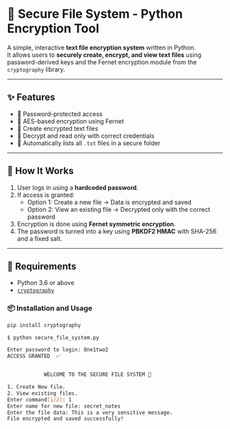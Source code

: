 # 🔐 Secure File System - Python Encryption Tool

A simple, interactive **text file encryption system** written in Python.  
It allows users to **securely create, encrypt, and view text files** using password-derived keys and the Fernet encryption module from the `cryptography` library.

---

## ✨ Features

- 🔑 Password-protected access
- 🔐 AES-based encryption using Fernet
- 📄 Create encrypted text files
- 👀 Decrypt and read only with correct credentials
- 📁 Automatically lists all `.txt` files in a secure folder

---

## 🧠 How It Works

1. User logs in using a **hardcoded password**.
2. If access is granted:
   - Option 1: Create a new file → Data is encrypted and saved
   - Option 2: View an existing file → Decrypted only with the correct password
3. Encryption is done using **Fernet symmetric encryption**.
4. The password is turned into a key using **PBKDF2 HMAC** with SHA-256 and a fixed salt.

---

## 🧰 Requirements

- Python 3.6 or above
- [`cryptography`](https://pypi.org/project/cryptography/)

### 📦 Installation and Usage

```bash
pip install cryptography

$ python secure_file_system.py

Enter password to login: One1two2
ACCESS GRANTED  ✅


			WELCOME TO THE SECURE FILE SYSTEM 📁

1. Create New file.
2. View existing files.
Enter command[1/2]: 1
Enter name for new file: secret_notes
Enter the file data: This is a very sensitive message.
File encrypted and saved successfully!

